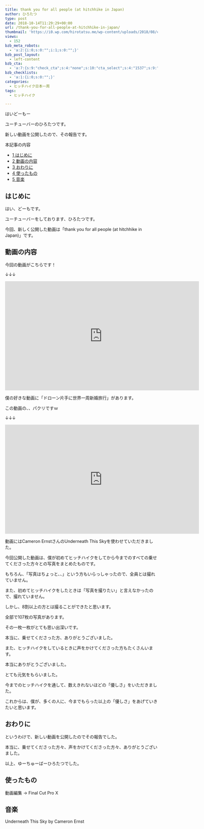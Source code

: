 ```yaml
---
title: thank you for all people (at hitchhike in Japan)
author: ひろたつ
type: post
date: 2018-10-14T11:29:29+00:00
url: /thank-you-for-all-people-at-hitchhike-in-japan/
thumbnail: 'https://i0.wp.com/hirotatsu.me/wp-content/uploads/2018/08/cbbf55ce369f97844268f2e06fa47e11.png?fit=304%2C190&ssl=1'
views:
  - 152
bzb_meta_robots:
  - 'a:2:{i:0;s:0:"";i:1;s:0:"";}'
bzb_post_layout:
  - left-content
bzb_cta:
  - 'a:7:{s:9:"check_cta";s:4:"none";s:10:"cta_select";s:4:"1537";s:9:"org_title";s:0:"";s:9:"org_image";s:0:"";s:11:"org_content";s:0:"";s:15:"org_button_text";s:0:"";s:14:"org_button_url";s:0:"";}'
bzb_checklists:
  - 'a:1:{i:0;s:0:"";}'
categories:
  - ヒッチハイク日本一周
tags:
  - ヒッチハイク

---
```

はいどーもー
  
ユーチューバーのひろたつです。

新しい動画を公開したので、その報告です。

<!--more-->

<div id="toc_container" class="toc_transparent no_bullets">
  <p class="toc_title">
    本記事の内容
  </p>
  
  <ul class="toc_list">
    <li>
      <a href="#i"><span class="toc_number toc_depth_1">1</span> はじめに</a>
    </li>
    <li>
      <a href="#i-2"><span class="toc_number toc_depth_1">2</span> 動画の内容</a>
    </li>
    <li>
      <a href="#i-3"><span class="toc_number toc_depth_1">3</span> おわりに</a>
    </li>
    <li>
      <a href="#i-4"><span class="toc_number toc_depth_1">4</span> 使ったもの</a>
    </li>
    <li>
      <a href="#i-5"><span class="toc_number toc_depth_1">5</span> 音楽</a>
    </li>
  </ul>
</div>

## <span id="i">はじめに</span>

はい、どーもです。
  
ユーチューバーをしております、ひろたつです。

今回、新しく公開した動画は「thank you for all people (at hitchhike in Japan)」です。

## <span id="i-2">動画の内容</span>

今回の動画がこちらです！
  
↓↓↓
  
<span class="embed-youtube" style="text-align:center; display: block;"><iframe class='youtube-player' type='text/html' width='640' height='360' src='https://www.youtube.com/embed/KyY8YMlwz8k?version=3&#038;rel=1&#038;fs=1&#038;autohide=2&#038;showsearch=0&#038;showinfo=1&#038;iv_load_policy=1&#038;wmode=transparent' allowfullscreen='true' style='border:0;'></iframe></span>

僕の好きな動画に「ドローン片手に世界一周新婚旅行」があります。
  
この動画の、、パクリですｗ
  
↓↓↓
  
<span class="embed-youtube" style="text-align:center; display: block;"><iframe class='youtube-player' type='text/html' width='640' height='360' src='https://www.youtube.com/embed/Y0Zq6Q2m-ig?version=3&#038;rel=1&#038;fs=1&#038;autohide=2&#038;showsearch=0&#038;showinfo=1&#038;iv_load_policy=1&#038;start=4&#038;wmode=transparent' allowfullscreen='true' style='border:0;'></iframe></span>

動画にはCameron ErnstさんのUnderneath This Skyを使わせていただきました。

今回公開した動画は、僕が初めてヒッチハイクをしてから今までのすべての乗せてくださった方々との写真をまとめたものです。

もちろん、「写真はちょっと、、」という方もいらっしゃったので、全員とは撮れていません。
  
また、初めてヒッチハイクをしたときは「写真を撮りたい」と言えなかったので、撮れていません。
  
しかし、8割以上の方とは撮ることができたと思います。

全部で107枚の写真があります。
  
その一枚一枚がとても思い出深いです。

本当に、乗せてくださった方、ありがとうございました。

また、ヒッチハイクをしているときに声をかけてくださった方もたくさんいます。
  
本当にありがとうございました。
  
とても元気をもらいました。

今までのヒッチハイクを通して、数えきれないほどの「優しさ」をいただきました。

これからは、僕が、多くの人に、今までもらった以上の「優しさ」をあげていきたいと思います。

## <span id="i-3">おわりに</span>

というわけで、新しい動画を公開したのでその報告でした。

本当に、乗せてくださった方々、声をかけてくださった方々、ありがとうございました。

以上、ゆーちゅーばーひろたつでした。

## <span id="i-4">使ったもの</span>

動画編集 → Final Cut Pro X

## <span id="i-5">音楽</span>

Underneath This Sky by Cameron Ernst

<div style="font-size: 0px; height: 0px; line-height: 0px; margin: 0; padding: 0; clear: both;">
</div>
